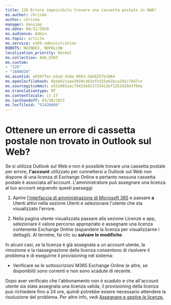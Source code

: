 ```yaml
---
title: 126 Errore impossibile trovare una cassetta postale in OWA?
ms.author: chrisda
author: chrisda
manager: dansimp
ms.date: 04/21/2020
ms.audience: Admin
ms.topic: article
ms.service: o365-administration
ROBOTS: NOINDEX, NOFOLLOW
localization_priority: Normal
ms.collection: Adm_O365
ms.custom:
- "126"
- "1600020"
ms.assetid: e85bffec-e5ad-418a-8561-dab6257e1864
ms.openlocfilehash: 6bab821aaa3b50c365ef5d25a61bca195c76d7ce
ms.sourcegitcommit: e552d65aac79433a911723412bf1252d20d3f0da
ms.translationtype: MT
ms.contentlocale: it-IT
ms.lasthandoff: 03/30/2021
ms.locfileid: "51426666"
---
```

# <a name="getting-a-mailbox-not-found-error-in-outlook-on-the-web"></a>Ottenere un errore di cassetta postale non trovato in Outlook sul Web?

Se si utilizza Outlook sul Web e non è possibile trovare una cassetta postale per errore, **l'account** utilizzato per connettersi a Outlook sul Web non dispone di una licenza di Exchange Online e pertanto nessuna cassetta postale è associata all'account. L'amministratore può assegnare una licenza al tuo account seguendo questi passaggi:

1. Aprire [l'interfaccia di amministrazione di Microsoft 365](https://portal.office.com/adminportal/home#/homepage) e passare **a** Utenti attivi nella sezione Utenti e selezionare l'utente che sta visualizzato l'errore. 

2. Nella pagina utente visualizzata passare  alla sezione Licenze e  app, selezionare il valore percorso appropriato e assegnare una licenza contenente Exchange Online (espandere la licenza per visualizzarne i dettagli). Al termine, fai clic su **salvare le modifiche**.

In alcuni casi, se la licenza è già assegnata a un account utente, la rimozione e la riassegnazione della licenza consentono di risolvere il problema e di eseguirne il provisioning nel sistema: 

- Verificare se le sottoscrizioni M365 Exchange Online (e altre, se disponibili) sono correnti e non sono scadute di recente.

Dopo aver verificato che l'abbonamento non è scaduto e che all'account utente sia stata assegnata una licenza valida, il provisioning della licenza può richiedere fino a 24 ore, quindi potrebbe essere necessario attendere la risoluzione del problema. Per altre info, vedi [Assegnare e gestire le licenze.](https://docs.microsoft.com/deployoffice/overview-licensing-activation-microsoft-365-apps#assign-and-manage-licenses)